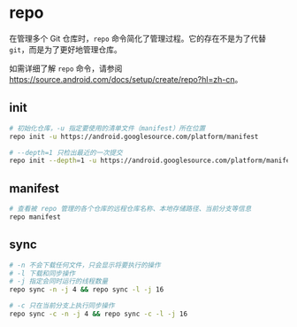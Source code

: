 # repo

在管理多个 Git 仓库时，`repo` 命令简化了管理过程。它的存在不是为了代替 `git`，而是为了更好地管理仓库。

如需详细了解 `repo` 命令，请参阅 <https://source.android.com/docs/setup/create/repo?hl=zh-cn>。

## init

```bash
# 初始化仓库，-u 指定要使用的清单文件（manifest）所在位置
repo init -u https://android.googlesource.com/platform/manifest

# --depth=1 只检出最近的一次提交
repo init --depth=1 -u https://android.googlesource.com/platform/manifest
```

## manifest

```bash
# 查看被 repo 管理的各个仓库的远程仓库名称、本地存储路径、当前分支等信息
repo manifest
```

## sync

```bash
# -n 不会下载任何文件，只会显示将要执行的操作
# -l 下载和同步操作
# -j 指定会同时运行的线程数量
repo sync -n -j 4 && repo sync -l -j 16

# -c 只在当前分支上执行同步操作
repo sync -c -n -j 4 && repo sync -c -l -j 16
```
